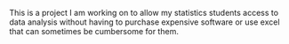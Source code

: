 This is a project I am working on to allow my statistics students access to data analysis without having to purchase expensive software or use excel that can sometimes be cumbersome for them.
